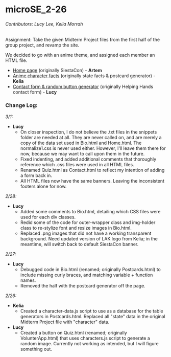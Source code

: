 # microSE_2-26

###### Contributors: Lucy Lee, Kelia Morrah

Assignment: Take the given Midterm Project files from the first half of the group project, and revamp the site.

We decided to go with an anime theme, and assigned each member an HTML file.
- [Home page](https://lucylee-412.github.io/microSE_2-26/Home.html) (originally SiestaCon) - **Artem**
- [Anime character facts](https://lucylee-412.github.io/microSE_2-26/Bio.html) (originally state facts & postcard generator) - **Kelia**
- [Contact form & random button generator](https://lucylee-412.github.io/microSE_2-26/Contact.html) (originally Helping Hands contact form) - **Lucy**

### Change Log:
*3/1:*
- **Lucy**
  - On closer inspection, I do not believe the .txt files in the snippets folder are needed at all. They are never called on, and are merely a copy of the data set used in Bio.html and Home.html. The normalize1.css is never used either. However, I'll leave them there for now, because we may want to call upon them in the future.
  - Fixed indenting, and added additional comments that thoroughly reference which .css files were used in all HTML files.
  - Renamed Quiz.html as Contact.html to reflect my intention of adding a form back in.
  - All HTML files now have the same banners. Leaving the inconsistent footers alone for now.

*2/28:*
- **Lucy**
  - Added some comments to Bio.html, detailing which CSS files were used for each div classes.
  - Redid some of the code for outer-wrapper class and img-holder class to re-stylize font and resize images in Bio.html.
  - Replaced .png images that did not have a working transparent background. Need updated version of LAK logo from Kelia; in the meantime, will switch back to default SiestaCon banner.

*2/27:*
- **Lucy**
  - Debugged code in Bio.html (renamed; originally Postcards.html) to include missing curly braces, and matching variable + function names.
  - Removed the half with the postcard generator off the page.

*2/26:*
- **Kelia**
  - Created a character-data.js script to use as a database for the table generators in Postcards.html. Replaced all "state" data in the original Midterm Project file with "character" data.
- **Lucy**
  - Created a button on Quiz.html (renamed; originally VolunterApp.html) that uses characters.js script to generate a random image. Currently not working as intended, but I will figure something out.
